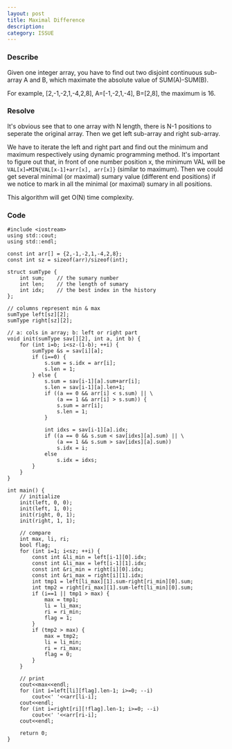 ```yaml
---
layout: post
title: Maximal Difference
description: 
category: ISSUE
---
```


### Describe

Given one integer array, you have to find out two disjoint continuous sub-array A and B, which maximate the absolute value of SUM(A)-SUM(B).

For example, [2,-1,-2,1,-4,2,8], A=[-1,-2,1,-4], B=[2,8], the maximum is 16.

### Resolve

It's obvious see that to one array with N length, there is N-1 positions to seperate the original array. Then we get left sub-array and right sub-array.

We have to iterate the left and right part and find out the minimum and maximum respectively using dynamic programming method. It's important to figure out that, in front of one number position x, the minimum VAL will be `VAL[x]=MIN{VAL[x-1]+arr[x], arr[x]}` (similar to maximum). Then we could get several minimal (or maximal) sumary value (different end positions) if we notice to mark in all the minimal (or maximal) sumary in all positions.

This algorithm will get O(N) time complexity.

### Code

	#include <iostream>
	using std::cout;
	using std::endl;

	const int arr[] = {2,-1,-2,1,-4,2,8};
	const int sz = sizeof(arr)/sizeof(int);

	struct sumType {
		int sum;	// the sumary number
		int len;	// the length of sumary
		int idx;	// the best index in the history
	};

	// columns represent min & max
	sumType left[sz][2];
	sumType right[sz][2];

	// a: cols in array; b: left or right part
	void init(sumType sav[][2], int a, int b) {
		for (int i=b; i<sz-(1-b); ++i) {
			sumType &s = sav[i][a];
			if (i==0) {
				s.sum = s.idx = arr[i];
				s.len = 1;
			} else {
				s.sum = sav[i-1][a].sum+arr[i];
				s.len = sav[i-1][a].len+1;
				if ((a == 0 && arr[i] < s.sum) || \
					(a == 1 && arr[i] > s.sum)) {
					s.sum = arr[i];
					s.len = 1;
				}

				int idxs = sav[i-1][a].idx;
				if ((a == 0 && s.sum < sav[idxs][a].sum) || \
					(a == 1 && s.sum > sav[idxs][a].sum))
					s.idx = i;
				else
					s.idx = idxs;
			}
		}
	}

	int main() {
		// initialize
		init(left, 0, 0);
		init(left, 1, 0);
		init(right, 0, 1);
		init(right, 1, 1);

		// compare
		int max, li, ri;
		bool flag;
		for (int i=1; i<sz; ++i) {
			const int &li_min = left[i-1][0].idx;
			const int &li_max = left[i-1][1].idx;
			const int &ri_min = right[i][0].idx;
			const int &ri_max = right[i][1].idx;
			int tmp1 = left[li_max][1].sum-right[ri_min][0].sum;
			int tmp2 = right[ri_max][1].sum-left[li_min][0].sum;
			if (i==1 || tmp1 > max) {
				max = tmp1;
				li = li_max;
				ri = ri_min;
				flag = 1;
			}
			if (tmp2 > max) {
				max = tmp2;
				li = li_min;
				ri = ri_max;
				flag = 0;
			}
		}

		// print
		cout<<max<<endl;
		for (int i=left[li][flag].len-1; i>=0; --i)
			cout<<' '<<arr[li-i];
		cout<<endl;
		for (int i=right[ri][!flag].len-1; i>=0; --i)
			cout<<' '<<arr[ri-i];
		cout<<endl;

		return 0;
	} 


